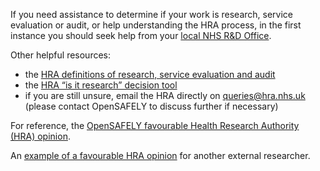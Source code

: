 If you need assistance to determine if your work is research, service evaluation or audit, or help understanding the HRA process, in the first instance you should seek help from your [local NHS R&D Office](https://rdforum.nhs.uk/rd-contacts-directory/). 

Other helpful resources:

* the [HRA definitions of research, service evaluation and audit](http://www.hra-decisiontools.org.uk/research/docs/DefiningResearchTable_Oct2017-1.pdf)
* the [HRA “is it research” decision tool](http://www.hra-decisiontools.org.uk/research/)
* if  you are still unsure, email the HRA directly on <queries@hra.nhs.uk> (please contact OpenSAFELY to discuss further if necessary)

For reference, the [OpenSAFELY favourable Health Research Authority (HRA) opinion](https://www.hra.nhs.uk/planning-and-improving-research/application-summaries/research-summaries/open-corona-research-platform-phase-i-covid-19/). 

An [example of a favourable HRA opinion](https://www.hra.nhs.uk/planning-and-improving-research/application-summaries/research-summaries/effectiveness-of-covid-19-vaccines-covid-19/) for another external researcher.
